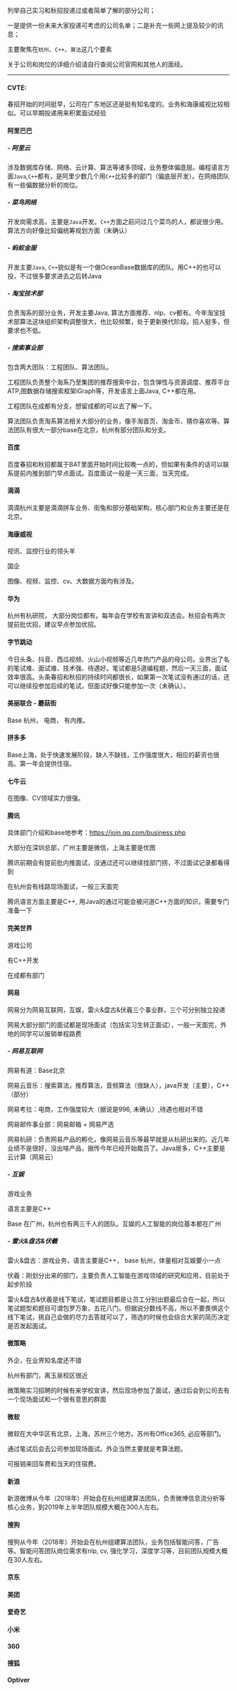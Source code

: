 列举自己实习和秋招投递过或者简单了解的部分公司；

一是提供一份未来大家投递可考虑的公司名单；二是补充一些网上提及较少的讯息；

主要聚焦在`杭州`、`C++`、`算法`这几个要素

关于公司和岗位的详细介绍请自行查阅公司官网和其他人的面经。

---

#### CVTE:
春招开始的时间挺早，公司在广东地区还是挺有知名度的。业务和海康威视比较相似。可以早期投递用来积累面试经验

#### 阿里巴巴
##### - 阿里云
涉及数据库存储、网络、云计算、算法等诸多领域，业务整体偏底层。编程语言方面`Java`,`C++`都有，是阿里少数几个用`C++`比较多的部门（偏底层开发）。在网络团队有一些偏数据分析的岗位。

##### - 菜鸟网络
开发岗需求高，主要是`Java`开发。`C++`方面之前问过几个菜鸟的人，都说很少用。算法方向好像比较偏统筹规划方面（未确认）

##### - 蚂蚁金服
开发主要`Java`, `C++`貌似是有一个做OceanBase数据库的团队。用C++的也可以投，不过很多要求进去之后转Java

##### - 淘宝技术部
负责淘系的部分业务，开发主要Java, 算法方面推荐、nlp、cv都有。今年淘宝技术部算法这块组织架构调整很大，也比较频繁，处于更新换代阶段。招人挺多，但要求也不低。

##### - 搜索事业部
包含两大团队：工程团队、算法团队。

工程团队负责整个淘系乃至集团的推荐搜索中台，包含弹性与资源调度、推荐平台ATP,图数据存储搜索框架iGraph等，开发语言上面Java, C++都在用。

工程团队在成都有分支，想留成都的可以去了解一下。

算法团队负责淘系算法相关大部分的业务，像手淘首页、淘金币、猜你喜欢等。算法团队有很大一部分base在北京，杭州有部分团队和分支。

#### 百度

百度春招和秋招都属于BAT里面开始时间比较晚一点的，但如果有条件的话可以联系提前内推到部门早点面试。百度面试一般是一天三面，当天完成。

#### 滴滴

滴滴杭州主要是滴滴拼车业务、街兔和部分基础架构，核心部门和业务主要还是在北京。

#### 海康威视

视讯、监控行业的领头羊

国企

图像、视频、监控、cv、大数据方面均有涉及。

#### 华为

杭州有杭研院， 大部分岗位都有。每年会在学校有宣讲和双选会。秋招会有两次提前批优招，建议早点参加优招。

#### 字节跳动

今日头条、抖音、西瓜视频、火山小视频等近几年热门产品的母公司。业界出了名的笔试难、面试难、技术强、待遇好。笔试都是5道编程题，然后一天三面，面试效率很高。头条春招和秋招的持续时间都很长，如果第一次笔试没有通过的话，还可以继续投参加后续的笔试，但面试好像只能参加一次（未确认）。



#### 美丽联合 - 蘑菇街
Base 杭州， 电商， 有内推。

#### 拼多多

Base上海，处于快速发展阶段，缺人不缺钱，工作强度很大，相应的薪资也很高。第一年会提供住宿。

#### 七牛云

在图像、CV领域实力很强。

#### 腾讯

具体部门介绍和base地参考：https://join.qq.com/business.php

大部分在深圳总部，广州主要是微信，上海主要是优图

腾讯前期会有提前批内推面试，没通过还可以继续找部门捞，不过面试记录都看得到

在杭州会有线路现场面试，一般三天面完

腾讯语言方面主要是C++, 用Java的通过可能会被问道C++方面的知识，需要专门准备一下

#### 完美世界

游戏公司

有C++开发

在成都有部门

#### 网易

网易分为网易互联网，互娱，雷火&盘古&伏羲三个事业群，三个可分别独立投递

网易大部分部门的面试都是现场面试（包括实习生转正面试），一般一天面完，外地的同学可以报销单程路费

##### - 网易互联网

网易有道：Base北京

网易云音乐：搜索算法，推荐算法，音频算法（很缺人），java开发（主要），C++（部分）

网易考拉：电商，工作强度较大（据说是996, 未确认）,待遇也相对不错

网易邮件事业部：网易邮箱 + 网易严选

网易杭研：负责网易产品的孵化，像网易云音乐等最早就是从杭研出来的。近几年业绩不是很好，没出啥产品，据传今年已经开始裁员了。Java居多，C++主要是云计算（网易云）

##### - 互娱

游戏业务

语言主要是C++

Base 在广州，杭州也有两三千人的团队。互娱的人工智能的岗位基本都在广州

##### - 雷火&盘古&伏羲

雷火&盘古：游戏业务，语言主要是C++， base 杭州，体量相对互娱要小一点

伏羲：刚划分出来的部门，主要负责人工智能在游戏领域的研究和应用，目前处于起步阶段

雷火&盘古&伏羲是线下笔试，笔试题目都是让员工分别出题最后合在一起，所以笔试题型和题目可谓包罗万象，五花八门。但据说分数线不高，所以不要畏惧这个线下笔试，挑自己会做的尽力去答就可以了，筛选的时候也会综合大家的简历决定是否发起面试。

#### 微策略

外企，在业界知名度还不错

杭州有部门，离玉泉校区很近

微策略实习招聘的时候有来学校宣讲，然后现场参加了面试，通过后会到公司去有一个现场面试和一个很有意思的群面

#### 微软

微软在大中华区有北京，上海，苏州三个地方。苏州有Office365, 必应等部门。

通过笔试后会去公司参加现场面试。外企当然主要就是考算法题。

可报销来回车费和当天的住宿费。

#### 新浪

新浪微博从今年（2018年）开始会在杭州组建算法团队，负责微博信息流分析等核心业务，到2019年上半年团队规模大概在300人左右。

#### 搜狗
搜狗从今年（2018年）开始会在杭州组建算法团队，业务包括智能问答，广告等。智能问答团队岗位需求有nlp, cv, 强化学习，深度学习等，目前团队规模大概在30人左右。

#### 京东

#### 美团

#### 爱奇艺

#### 小米

#### 360

#### 搜狐

#### Optiver
